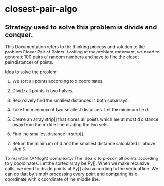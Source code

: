 # closest-pair-algo

## Strategy used to solve this problem is divide and conquer.
This Documentation refers to the thinking process and solution to the problem Closer Pair of Points.
Looking at the problem statement, we need to generate 100 pairs of random numbers and have to find the closet pair(distance) of points.

Idea to solve the problem:
1) We sort all points according to x coordinates.

2) Divide all points in two halves.

3) Recursively find the smallest distances in both subarrays.

4) Take the minimum of two smallest distances. Let the minimum be d.

5) Create an array strip[] that stores all points which are at most d distance away from the middle line dividing the two sets.

6) Find the smallest distance in strip[].

7) Return the minimum of d and the smallest distance calculated in above step 6.

To maintain O(NlogN) complexity:
The idea is to presort all points according to y coordinates. Let the sorted array be Py[]. When we make recursive calls, we need to divide points of Py[] also according to the vertical line. We can do that by simply processing every point and comparing its x coordinate with x coordinate of the middle line.
